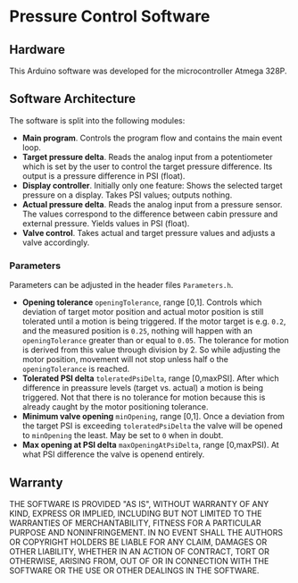 # Pressure Control Software

## Hardware

This Arduino software was developed for the microcontroller Atmega 328P.

## Software Architecture

The software is split into the following modules:

 * **Main program**. Controls the program flow and contains the main event loop.
 * **Target pressure delta**. Reads the analog input from a potentiometer which is set by the user to control the target pressure difference. Its output is a pressure difference in PSI (float).
 * **Display controller**. Initially only one feature: Shows the selected target pressure on a display. Takes PSI values; outputs nothing.
 * **Actual pressure delta**. Reads the analog input from a pressure sensor. The values correspond to the difference between cabin pressure and external pressure. Yields values in PSI (float).
 * **Valve control**. Takes actual and target pressure values and adjusts a valve accordingly.

### Parameters

Parameters can be adjusted in the header files `Parameters.h`.

 * **Opening tolerance** `openingTolerance`, range [0,1]. Controls which deviation of target motor position and actual motor position is still tolerated until a motion is being triggered. If the motor target is e.g. `0.2`, and the measured position is `0.25`, nothing will happen with an `openingTolerance` greater than or equal to `0.05`. The tolerance for motion is derived from this value through division by 2. So while adjusting the motor position, movement will not stop unless half o the `openingTolerance` is reached.
 * **Tolerated PSI delta** `toleratedPsiDelta`, range [0,maxPSI]. After which difference in preassure levels (target vs. actual) a motion is being triggered. Not that there is no tolerance for motion because this is already caught by the motor positioning tolerance.
 * **Minimum valve opening** `minOpening`, range [0,1]. Once a deviation from the target PSI is exceeding `toleratedPsiDelta` the valve will be opened to `minOpening` the least. May be set to `0` when in doubt.
 * **Max opening at PSI delta** `maxOpeningAtPsiDelta`, range [0,maxPSI). At what PSI difference the valve is openend entirely.

## Warranty

THE SOFTWARE IS PROVIDED "AS IS", WITHOUT WARRANTY OF ANY KIND, EXPRESS OR IMPLIED, INCLUDING BUT NOT LIMITED TO THE WARRANTIES OF MERCHANTABILITY, FITNESS FOR A PARTICULAR PURPOSE AND NONINFRINGEMENT. IN NO EVENT SHALL THE AUTHORS OR COPYRIGHT HOLDERS BE LIABLE FOR ANY CLAIM, DAMAGES OR OTHER LIABILITY, WHETHER IN AN ACTION OF CONTRACT, TORT OR OTHERWISE, ARISING FROM, OUT OF OR IN CONNECTION WITH THE SOFTWARE OR THE USE OR OTHER DEALINGS IN THE SOFTWARE.
